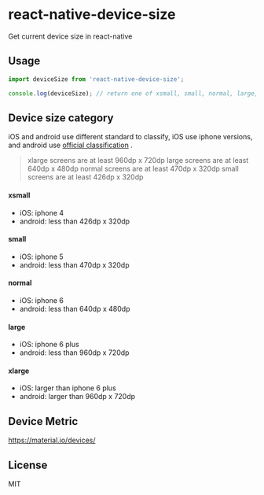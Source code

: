 # react-native-device-size

Get current device size in react-native

## Usage

```js
import deviceSize from 'react-native-device-size';

console.log(deviceSize); // return one of xsmall, small, normal, large, xlarge
```

## Device size category

iOS and android use different standard to classify, iOS use iphone versions, and android use [official classification](https://developer.android.com/guide/practices/screens_support.html) .

> xlarge screens are at least 960dp x 720dp
> large screens are at least 640dp x 480dp
> normal screens are at least 470dp x 320dp
> small screens are at least 426dp x 320dp 

#### xsmall

- iOS: iphone 4
- android: less than 426dp x 320dp

#### small

- iOS: iphone 5
- android: less than 470dp x 320dp

#### normal

- iOS: iphone 6
- android: less than 640dp x 480dp

#### large

- iOS: iphone 6 plus
- android: less than 960dp x 720dp

#### xlarge

- iOS: larger than iphone 6 plus
- android: larger than 960dp x 720dp

## Device Metric

https://material.io/devices/


## License

MIT